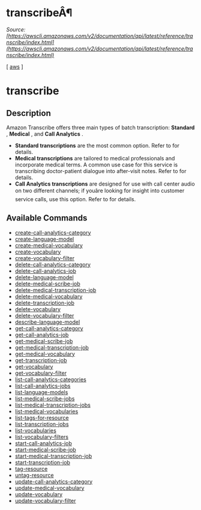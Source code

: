 # transcribeÂ¶

*Source: [https://awscli.amazonaws.com/v2/documentation/api/latest/reference/transcribe/index.html](https://awscli.amazonaws.com/v2/documentation/api/latest/reference/transcribe/index.html)*

[ [aws](https://awscli.amazonaws.com/v2/documentation/api/latest/reference/index.html#cli-aws) ]

# transcribe

## Description

Amazon Transcribe offers three main types of batch transcription: **Standard** , **Medical** , and **Call Analytics** .

- **Standard transcriptions** are the most common option. Refer to for details.
- **Medical transcriptions** are tailored to medical professionals and incorporate medical terms. A common use case for this service is transcribing doctor-patient dialogue into after-visit notes. Refer to for details.
- **Call Analytics transcriptions** are designed for use with call center audio on two different channels; if youâre looking for insight into customer service calls, use this option. Refer to for details.

## Available Commands

- [create-call-analytics-category](https://awscli.amazonaws.com/v2/documentation/api/latest/reference/transcribe/create-call-analytics-category.html)
- [create-language-model](https://awscli.amazonaws.com/v2/documentation/api/latest/reference/transcribe/create-language-model.html)
- [create-medical-vocabulary](https://awscli.amazonaws.com/v2/documentation/api/latest/reference/transcribe/create-medical-vocabulary.html)
- [create-vocabulary](https://awscli.amazonaws.com/v2/documentation/api/latest/reference/transcribe/create-vocabulary.html)
- [create-vocabulary-filter](https://awscli.amazonaws.com/v2/documentation/api/latest/reference/transcribe/create-vocabulary-filter.html)
- [delete-call-analytics-category](https://awscli.amazonaws.com/v2/documentation/api/latest/reference/transcribe/delete-call-analytics-category.html)
- [delete-call-analytics-job](https://awscli.amazonaws.com/v2/documentation/api/latest/reference/transcribe/delete-call-analytics-job.html)
- [delete-language-model](https://awscli.amazonaws.com/v2/documentation/api/latest/reference/transcribe/delete-language-model.html)
- [delete-medical-scribe-job](https://awscli.amazonaws.com/v2/documentation/api/latest/reference/transcribe/delete-medical-scribe-job.html)
- [delete-medical-transcription-job](https://awscli.amazonaws.com/v2/documentation/api/latest/reference/transcribe/delete-medical-transcription-job.html)
- [delete-medical-vocabulary](https://awscli.amazonaws.com/v2/documentation/api/latest/reference/transcribe/delete-medical-vocabulary.html)
- [delete-transcription-job](https://awscli.amazonaws.com/v2/documentation/api/latest/reference/transcribe/delete-transcription-job.html)
- [delete-vocabulary](https://awscli.amazonaws.com/v2/documentation/api/latest/reference/transcribe/delete-vocabulary.html)
- [delete-vocabulary-filter](https://awscli.amazonaws.com/v2/documentation/api/latest/reference/transcribe/delete-vocabulary-filter.html)
- [describe-language-model](https://awscli.amazonaws.com/v2/documentation/api/latest/reference/transcribe/describe-language-model.html)
- [get-call-analytics-category](https://awscli.amazonaws.com/v2/documentation/api/latest/reference/transcribe/get-call-analytics-category.html)
- [get-call-analytics-job](https://awscli.amazonaws.com/v2/documentation/api/latest/reference/transcribe/get-call-analytics-job.html)
- [get-medical-scribe-job](https://awscli.amazonaws.com/v2/documentation/api/latest/reference/transcribe/get-medical-scribe-job.html)
- [get-medical-transcription-job](https://awscli.amazonaws.com/v2/documentation/api/latest/reference/transcribe/get-medical-transcription-job.html)
- [get-medical-vocabulary](https://awscli.amazonaws.com/v2/documentation/api/latest/reference/transcribe/get-medical-vocabulary.html)
- [get-transcription-job](https://awscli.amazonaws.com/v2/documentation/api/latest/reference/transcribe/get-transcription-job.html)
- [get-vocabulary](https://awscli.amazonaws.com/v2/documentation/api/latest/reference/transcribe/get-vocabulary.html)
- [get-vocabulary-filter](https://awscli.amazonaws.com/v2/documentation/api/latest/reference/transcribe/get-vocabulary-filter.html)
- [list-call-analytics-categories](https://awscli.amazonaws.com/v2/documentation/api/latest/reference/transcribe/list-call-analytics-categories.html)
- [list-call-analytics-jobs](https://awscli.amazonaws.com/v2/documentation/api/latest/reference/transcribe/list-call-analytics-jobs.html)
- [list-language-models](https://awscli.amazonaws.com/v2/documentation/api/latest/reference/transcribe/list-language-models.html)
- [list-medical-scribe-jobs](https://awscli.amazonaws.com/v2/documentation/api/latest/reference/transcribe/list-medical-scribe-jobs.html)
- [list-medical-transcription-jobs](https://awscli.amazonaws.com/v2/documentation/api/latest/reference/transcribe/list-medical-transcription-jobs.html)
- [list-medical-vocabularies](https://awscli.amazonaws.com/v2/documentation/api/latest/reference/transcribe/list-medical-vocabularies.html)
- [list-tags-for-resource](https://awscli.amazonaws.com/v2/documentation/api/latest/reference/transcribe/list-tags-for-resource.html)
- [list-transcription-jobs](https://awscli.amazonaws.com/v2/documentation/api/latest/reference/transcribe/list-transcription-jobs.html)
- [list-vocabularies](https://awscli.amazonaws.com/v2/documentation/api/latest/reference/transcribe/list-vocabularies.html)
- [list-vocabulary-filters](https://awscli.amazonaws.com/v2/documentation/api/latest/reference/transcribe/list-vocabulary-filters.html)
- [start-call-analytics-job](https://awscli.amazonaws.com/v2/documentation/api/latest/reference/transcribe/start-call-analytics-job.html)
- [start-medical-scribe-job](https://awscli.amazonaws.com/v2/documentation/api/latest/reference/transcribe/start-medical-scribe-job.html)
- [start-medical-transcription-job](https://awscli.amazonaws.com/v2/documentation/api/latest/reference/transcribe/start-medical-transcription-job.html)
- [start-transcription-job](https://awscli.amazonaws.com/v2/documentation/api/latest/reference/transcribe/start-transcription-job.html)
- [tag-resource](https://awscli.amazonaws.com/v2/documentation/api/latest/reference/transcribe/tag-resource.html)
- [untag-resource](https://awscli.amazonaws.com/v2/documentation/api/latest/reference/transcribe/untag-resource.html)
- [update-call-analytics-category](https://awscli.amazonaws.com/v2/documentation/api/latest/reference/transcribe/update-call-analytics-category.html)
- [update-medical-vocabulary](https://awscli.amazonaws.com/v2/documentation/api/latest/reference/transcribe/update-medical-vocabulary.html)
- [update-vocabulary](https://awscli.amazonaws.com/v2/documentation/api/latest/reference/transcribe/update-vocabulary.html)
- [update-vocabulary-filter](https://awscli.amazonaws.com/v2/documentation/api/latest/reference/transcribe/update-vocabulary-filter.html)